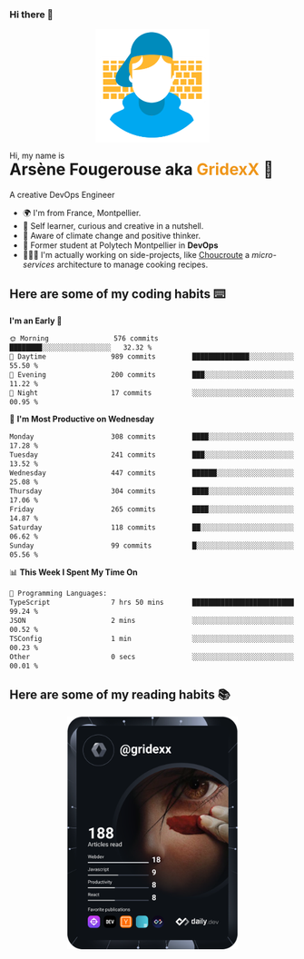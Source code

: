 ### Hi there 👋

<!--
**GridexX/gridexx** is a ✨ _special_ ✨ repository because its `README.md` (this file) appears on your GitHub profile.

Here are some ideas to get you started:

- 🔭 I’m currently working on ...
- 🌱 I’m currently learning ...
- 👯 I’m looking to collaborate on ...
- 🤔 I’m looking for help with ...
- 💬 Ask me about ...
- 📫 How to reach me: ...
- 😄 Pronouns: ...
- ⚡ Fun fact: ...
-->


<!-- Header -->
<div align="center">
  <img align="center" src="./images/user_profile.png" width="200">
</div>
<p>Hi, my name is</p> 
<h1 style="margin-top:-15px">Arsène Fougerouse aka <span style="color:#ef961a">GridexX</span> 👋</h1>

A creative DevOps Engineer

- 🌍 I'm from France, Montpellier.
- 🎨 Self learner, curious and creative in a nutshell. 
- 🌱 Aware of climate change and positive thinker.
- 📕 Former student at Polytech Montpellier in **DevOps**
- 👨🏻‍💻 I'm actually working on side-projects, like [Choucroute](https://github.com/houcroute-orga) a *micro-services* architecture to manage cooking recipes.


## Here are some of my coding habits ⌨️

<!-- Add a section about tech and Ops stack
  Like this one : https://github.com/Xanthus58#-tech-stack
-->
<!--START_SECTION:waka-->
**I'm an Early 🐤** 

```text
🌞 Morning                576 commits         ████████░░░░░░░░░░░░░░░░░   32.32 % 
🌆 Daytime                989 commits         ██████████████░░░░░░░░░░░   55.50 % 
🌃 Evening                200 commits         ███░░░░░░░░░░░░░░░░░░░░░░   11.22 % 
🌙 Night                  17 commits          ░░░░░░░░░░░░░░░░░░░░░░░░░   00.95 % 
```
📅 **I'm Most Productive on Wednesday** 

```text
Monday                   308 commits         ████░░░░░░░░░░░░░░░░░░░░░   17.28 % 
Tuesday                  241 commits         ███░░░░░░░░░░░░░░░░░░░░░░   13.52 % 
Wednesday                447 commits         ██████░░░░░░░░░░░░░░░░░░░   25.08 % 
Thursday                 304 commits         ████░░░░░░░░░░░░░░░░░░░░░   17.06 % 
Friday                   265 commits         ████░░░░░░░░░░░░░░░░░░░░░   14.87 % 
Saturday                 118 commits         ██░░░░░░░░░░░░░░░░░░░░░░░   06.62 % 
Sunday                   99 commits          █░░░░░░░░░░░░░░░░░░░░░░░░   05.56 % 
```


📊 **This Week I Spent My Time On** 

```text
💬 Programming Languages: 
TypeScript               7 hrs 50 mins       █████████████████████████   99.24 % 
JSON                     2 mins              ░░░░░░░░░░░░░░░░░░░░░░░░░   00.52 % 
TSConfig                 1 min               ░░░░░░░░░░░░░░░░░░░░░░░░░   00.23 % 
Other                    0 secs              ░░░░░░░░░░░░░░░░░░░░░░░░░   00.01 % 
```


<!--END_SECTION:waka-->

## Here are some of my reading habits 📚
<div  align="center">
  <img src="./images/devcard.svg" width="300">
</div>
